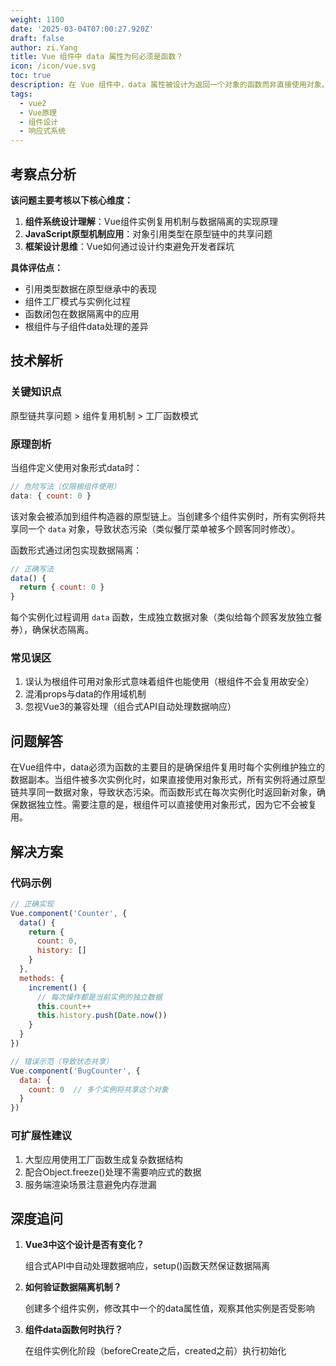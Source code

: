 ```yaml
---
weight: 1100
date: '2025-03-04T07:00:27.920Z'
draft: false
author: zi.Yang
title: Vue 组件中 data 属性为何必须是函数？
icon: /icon/vue.svg
toc: true
description: 在 Vue 组件中，data 属性被设计为返回一个对象的函数而非直接使用对象。这样做的主要目的是什么？请解释其背后的原因和必要性。
tags:
  - vue2
  - Vue原理
  - 组件设计
  - 响应式系统
---
```


## 考察点分析

**该问题主要考核以下核心维度：**

1. **组件系统设计理解**：Vue组件实例复用机制与数据隔离的实现原理
2. **JavaScript原型机制应用**：对象引用类型在原型链中的共享问题
3. **框架设计思维**：Vue如何通过设计约束避免开发者踩坑

**具体评估点：**

- 引用类型数据在原型继承中的表现
- 组件工厂模式与实例化过程
- 函数闭包在数据隔离中的应用
- 根组件与子组件data处理的差异

## 技术解析

### 关键知识点

原型链共享问题 > 组件复用机制 > 工厂函数模式

### 原理剖析

当组件定义使用对象形式data时：

```javascript
// 危险写法（仅限根组件使用）
data: { count: 0 }
```

该对象会被添加到组件构造器的原型链上。当创建多个组件实例时，所有实例将共享同一个 `data` 对象，导致状态污染（类似餐厅菜单被多个顾客同时修改）。

函数形式通过闭包实现数据隔离：

```javascript
// 正确写法
data() {
  return { count: 0 }
}
```

每个实例化过程调用 `data` 函数，生成独立数据对象（类似给每个顾客发放独立餐券），确保状态隔离。

### 常见误区

1. 误认为根组件可用对象形式意味着组件也能使用（根组件不会复用故安全）
2. 混淆props与data的作用域机制
3. 忽视Vue3的兼容处理（组合式API自动处理数据响应）

## 问题解答

在Vue组件中，data必须为函数的主要目的是确保组件复用时每个实例维护独立的数据副本。当组件被多次实例化时，如果直接使用对象形式，所有实例将通过原型链共享同一数据对象，导致状态污染。而函数形式在每次实例化时返回新对象，确保数据独立性。需要注意的是，根组件可以直接使用对象形式，因为它不会被复用。

## 解决方案

### 代码示例

```javascript
// 正确实现
Vue.component('Counter', {
  data() {
    return {
      count: 0,
      history: []
    }
  },
  methods: {
    increment() {
      // 每次操作都是当前实例的独立数据
      this.count++
      this.history.push(Date.now())
    }
  }
})

// 错误示范（导致状态共享）
Vue.component('BugCounter', {
  data: {
    count: 0  // 多个实例将共享这个对象
  }
})
```

### 可扩展性建议

1. 大型应用使用工厂函数生成复杂数据结构
2. 配合Object.freeze()处理不需要响应式的数据
3. 服务端渲染场景注意避免内存泄漏

## 深度追问

1. **Vue3中这个设计是否有变化？**

   组合式API中自动处理数据响应，setup()函数天然保证数据隔离

2. **如何验证数据隔离机制？**

   创建多个组件实例，修改其中一个的data属性值，观察其他实例是否受影响

3. **组件data函数何时执行？**

   在组件实例化阶段（beforeCreate之后，created之前）执行初始化
